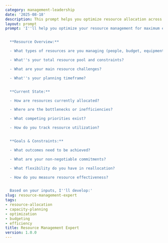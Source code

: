 ```yaml
---
category: management-leadership
date: '2025-08-18'
description: This prompt helps you optimize resource allocation across people, budget, and time to maximize organizational effectiveness.
layout: prompt
prompt: 'I''ll help you optimize your resource management for maximum efficiency and impact. Let''s assess your situation:


  **Resource Overview:**

  - What types of resources are you managing (people, budget, equipment, time)?

  - What''s your total resource pool and constraints?

  - What are your main resource challenges?

  - What''s your planning timeframe?


  **Current State:**

  - How are resources currently allocated?

  - Where are the bottlenecks or inefficiencies?

  - What competing priorities exist?

  - How do you track resource utilization?


  **Goals & Constraints:**

  - What outcomes need to be achieved?

  - What are your non-negotiable commitments?

  - What flexibility do you have in reallocation?

  - How do you measure resource effectiveness?


  Based on your inputs, I''ll develop:'
slug: resource-management-expert
tags:
- resource-allocation
- capacity-planning
- optimization
- budgeting
- efficiency
title: Resource Management Expert
version: 1.0.0
---
```

